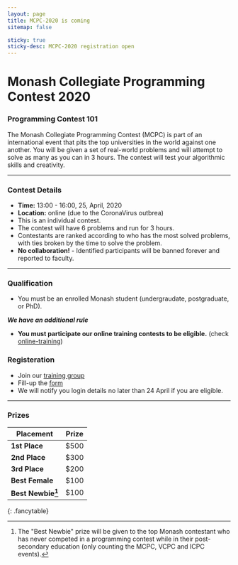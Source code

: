 ```yaml
---
layout: page
title: MCPC-2020 is coming
sitemap: false

sticky: true
sticky-desc: MCPC-2020 registration open
---
```


# Monash Collegiate Programming Contest 2020

### Programming Contest 101

The Monash Collegiate Programming Contest (MCPC) is part of an international event 
that pits the top universities in the world against one another.
You will be given a set of real-world problems and will attempt to solve as many as you can in 3 hours. 
The contest will test your algorithmic skills and creativity.

---

### Contest Details

* **Time:** 13:00 - 16:00, 25, April, 2020
* **Location:** online (due to the CoronaVirus outbrea)
* This is an individual contest.
* The contest will have 6 problems and run for 3 hours.
* Contestants are ranked according to who has the most solved problems, 
  with ties broken by the time to solve the problem.
* **No collaboration!** - Identified participants will be banned forever and reported to faculty.

---

### Qualification

* You must be an enrolled Monash student (undergraudate, postgraduate, or PhD).

***We have an additional rule***

* **You must participate our online training contests to be eligible.** (check [online-training](/pages/training-2020S1))

### Registeration
  * Join our [training group](https://vjudge.net/group/monashicpc)
  * Fill-up the [form](https://forms.gle/k1YVC3xc4sF8QaFD7)
  * We will notify you login details no later than 24 April if you are eligible.

---

### Prizes

| **Placement**       | Prize |
|-----------        |-------|
| **1st Place**       | $500  |
| **2nd Place**       | $300  |
| **3rd Place**       | $200  |
| **Best Female**     | $100  |
| **Best Newbie[^1]** | $100  |
{: .fancytable}

[^1]: The "Best Newbie" prize will be given to the top Monash contestant who has never competed in a programming contest while in their post-secondary education (only counting the MCPC, VCPC and ICPC events).

